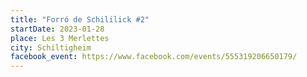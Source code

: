 ```yaml
---
title: "Forró de Schililick #2"
startDate: 2023-01-28
place: Les 3 Merlettes
city: Schiltigheim
facebook_event: https://www.facebook.com/events/555319206650179/
---
```

